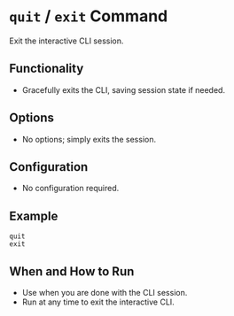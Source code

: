# `quit` / `exit` Command

Exit the interactive CLI session.

## Functionality
- Gracefully exits the CLI, saving session state if needed.

## Options
- No options; simply exits the session.

## Configuration
- No configuration required.

## Example
```
quit
exit
```

## When and How to Run
- Use when you are done with the CLI session.
- Run at any time to exit the interactive CLI.
